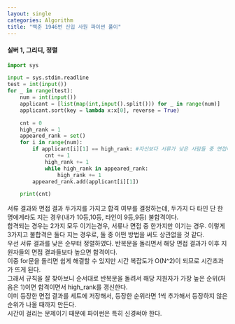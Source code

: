 ```yaml
---
layout: single
categories: Algorithm
title: "백준 1946번 신입 사원 파이썬 풀이"
---
```

#### 실버 1, 그리디, 정렬

```py
import sys

input = sys.stdin.readline
test = int(input())
for _ in range(test):
    num = int(input())
    applicant = [list(map(int,input().split())) for _ in range(num)]
    applicant.sort(key = lambda x:x[0], reverse = True)

    cnt = 0
    high_rank = 1
    appeared_rank = set()
    for i in range(num):  
        if applicant[i][1] == high_rank: #자신보다 서류가 낮은 사람들 중 면접이 자신이 제일 높음
            cnt += 1
            high_rank += 1
            while high_rank in appeared_rank:
                high_rank += 1
        appeared_rank.add(applicant[i][1])

    print(cnt)
```

서류 결과와 면접 결과 두가지를 가지고 합격 여부를 결정하는데, 두가지 다 타인 단 한명에게라도 지는 경우(내가 10등,10등, 타인이 9등,9등) 불합격이다.<br>
합격되는 경우는 2가지 모두 이기는경우, 서류나 면접 중 한가지만 이기는 경우. 이렇게 3가지고 불합격은 둘다 지는 경우로, 둘 중 어떤 방법을 써도 상관없을 것 같다.<br>
우선 서류 결과를 낮은 순부터 정렬하였다. 반복문을 돌리면서 해당 면접 결과가 이후 지원자들의 면접 결과들보다 높으면 합격이다.<br>
이중 for문을 돌리면 쉽게 해결할 수 있지만 시간 복잡도가 O(N^2)이 되므로 시간초과가 뜨게 된다.<br>
그래서 규칙을 잘 찾아보니 순서대로 반복문을 돌려서 해당 지원자가 가장 높은 순위(처음은 1)이면 합격이면서 high_rank를 갱신한다.<br>
이미 등장한 면접 결과를 세트에 저장해서, 등장한 순위라면 1씩 추가해서 등장하지 않은 순위가 나올 때까지 만든다.<br>
시간이 걸리는 문제이기 때문에 파이썬은 특히 신경써야 한다.<br>
